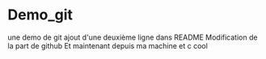 # Demo_git
une demo de git
ajout d'une deuxième ligne dans README
Modification de la part de github
Et maintenant depuis ma machine et c cool
